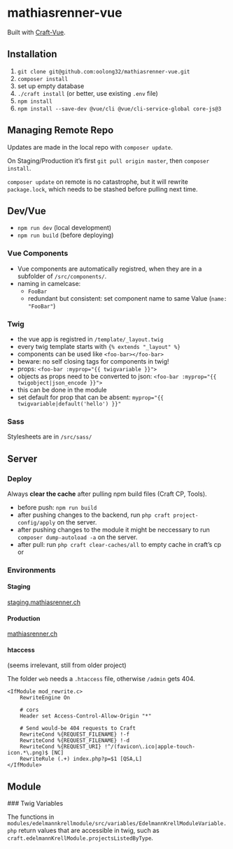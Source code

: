 # mathiasrenner-vue

Built with [Craft-Vue](https://github.com/chasegiunta/craft-vue/).

## Installation

1. `git clone git@github.com:oolong32/mathiasrenner-vue.git` 
2. `composer install`
3. set up empty database
4. `./craft install` (or better, use existing `.env` file)
5. `npm install`
6. `npm install --save-dev @vue/cli @vue/cli-service-global core-js@3`

## Managing Remote Repo

Updates are made in the local repo with `composer update`.

On Staging/Production it’s first `git pull origin master`, then `composer install`.

`composer update` on remote is no catastrophe, but it will rewrite `package.lock`, which needs to be stashed before pulling next time.

## Dev/Vue

- `npm run dev` (local development)
- `npm run build` (before deploying)

### Vue Components

- Vue components are automatically registred, when they are in a subfolder of `/src/components/`.
- naming in camelcase:
    - `FooBar`
    - redundant but consistent: set component name to same Value (`name: "FooBar"`)

### Twig

- the vue app is registred in `/template/_layout.twig`
- every twig template starts with `{% extends "_layout" %}`
- components can be used like `<foo-bar></foo-bar>`
- beware: no self closing tags for components in twig!
- props: `<foo-bar :myprop="{{ twigvariable }}">`
- objects as props need to be converted to json: `<foo-bar :myprop="{{ twigobject|json_encode }}">`
- this can be done in the module
- set default for prop that can be absent: `myprop="{{ twigvariable|default('hello') }}"`

### Sass

Stylesheets are in `/src/sass/`

## Server

### Deploy

Always **clear the cache** after pulling npm build files (Craft CP, Tools).

- before push: `npm run build`
- after pushing changes to the backend, run `php craft project-config/apply` on the server.
- after pushing changes to the module it might be neccessary to run `composer dump-autoload -a` on the server.
- after pull: run `php craft clear-caches/all` to empty cache in craft’s cp or 

### Environments

#### Staging

[staging.mathiasrenner.ch](https://staging.mathiasrenner.ch)

#### Production

[mathiasrenner.ch](https://mathiasrenner.ch)

#### htaccess

(seems irrelevant, still from older project)

The folder `web` needs a `.htaccess` file, otherwise `/admin` gets 404.

    <IfModule mod_rewrite.c>
        RewriteEngine On

        # cors
        Header set Access-Control-Allow-Origin "*"

        # Send would-be 404 requests to Craft
        RewriteCond %{REQUEST_FILENAME} !-f
        RewriteCond %{REQUEST_FILENAME} !-d
        RewriteCond %{REQUEST_URI} !^/(favicon\.ico|apple-touch-icon.*\.png)$ [NC]
        RewriteRule (.+) index.php?p=$1 [QSA,L]
    </IfModule>

## Module

### Twig Variables

The functions in `modules/edelmannkrellmodule/src/variables/EdelmannKrellModuleVariable.php` return values that are accessible in twig, such as `craft.edelmannKrellModule.projectsListedByType`.

